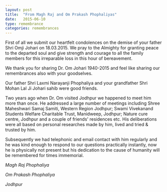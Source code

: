 ```yaml
---
layout: post
title:  "From Magh Raj and Om Prakash Phophaliyas"
date:   2015-06-10
type: remembrance
categories: remembrances
---
```


First of all we submit our heartfelt condolences on the demise  of your father Shri Omji Johari on 18.03.2015. We pray to the Almighty for granting peace to the departed soul and give strength and courage to all the family members for this irreparable loss in this hour of bereavement.

We thank you for sharing Dr. Om Johari 1940-2015 and feel like sharing our remembrances also with your goodselves.

Our father Shri Laxmi Narayanji Phophaliya and your grandfather Shri Mohan Lal Ji Johari sahib were good friends.

Two years ago when Dr. Om visited Jodhpur we happened to meet him more than once. He addressed a large number of meetings including Shree Maheshwari Samaj Samiti, Western Region Jodhpur; Swami Vivekanand Students Welfare Charitable Trust, Manidweep, Jodhpur; Nature cure centre, Jodhpur and a couple of friends' residences etc. His deliberations were all based on personal researches made by him, lived and tried & trusted by him.

Subsequently we had telephonic and email contact with him regularly and he was kind enough to respond to our questions practically instantly, now he is physically not present but his dedication to the cause of humanity will be remembered for times immemorial.

*Magh Raj Phophaliya*

*Om Prakash Phophaliya*

*Jodhpur*

